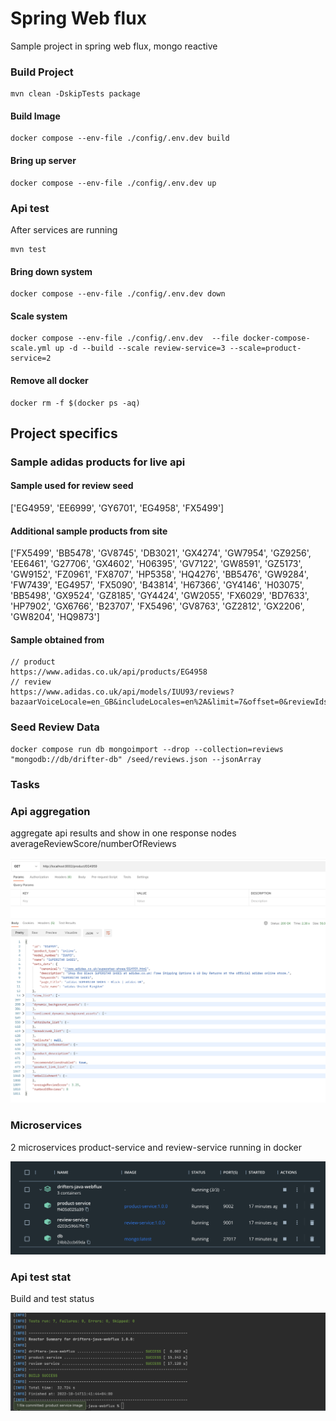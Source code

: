 # Spring Web flux
Sample project in spring web flux, mongo reactive

### Build Project 
```shell
mvn clean -DskipTests package
```
#### Build Image
```shell
docker compose --env-file ./config/.env.dev build 
```
#### Bring up server
```shell
docker compose --env-file ./config/.env.dev up 
```
### Api test
After services are running
```shell
mvn test
```
#### Bring down system
```shell
docker compose --env-file ./config/.env.dev down
```
#### Scale system
```shell
docker compose --env-file ./config/.env.dev  --file docker-compose-scale.yml up -d --build --scale review-service=3 --scale=product-service=2
```
#### Remove all docker
```shell
docker rm -f $(docker ps -aq)
```

## Project specifics
### Sample adidas products for live api
#### Sample used for review seed
['EG4959', 'EE6999', 'GY6701', 'EG4958', 'FX5499']

#### Additional sample products from site
['FX5499', 'BB5478', 'GV8745', 'DB3021', 'GX4274', 'GW7954', 'GZ9256', 'EE6461', 'G27706', 'GX4602', 'H06395', 'GV7122', 'GW8591', 'GZ5173', 'GW9152', 'FZ0961', 'FX8707', 'HP5358', 'HQ4276', 'BB5476', 'GW9284', 'FW7439', 'EG4957', 'FX5090', 'B43814', 'H67366', 'GY4146', 'H03075', 'BB5498', 'GX9524', 'GZ8185', 'GY4424', 'GW2055', 'FX6029', 'BD7633', 'HP7902', 'GX6766', 'B23707', 'FX5496', 'GV8763', 'GZ2812', 'GX2206', 'GW8204', 'HQ9873']

####  Sample obtained from
```shell
// product
https://www.adidas.co.uk/api/products/EG4958
// review
https://www.adidas.co.uk/api/models/IUU93/reviews?bazaarVoiceLocale=en_GB&includeLocales=en%2A&limit=7&offset=0&reviewIds=&sort=relevant
```
### Seed Review Data
```shell
docker compose run db mongoimport --drop --collection=reviews "mongodb://db/drifter-db" /seed/reviews.json --jsonArray
```

### Tasks

### Api aggregation
aggregate api results and show in one response nodes averageReviewScore/numberOfReviews

![alt text](https://raw.githubusercontent.com/suminksudhi/drifters-java-webflux/main/images/product-service.png)

### Microservices
2 microservices product-service and review-service running in docker

![alt text](https://raw.githubusercontent.com/suminksudhi/drifters-java-webflux/main/images/docker-stat.png)

### Api test stat
Build and test status

![alt text](https://raw.githubusercontent.com/suminksudhi/drifters-java-webflux/main/images/build-stat.png)